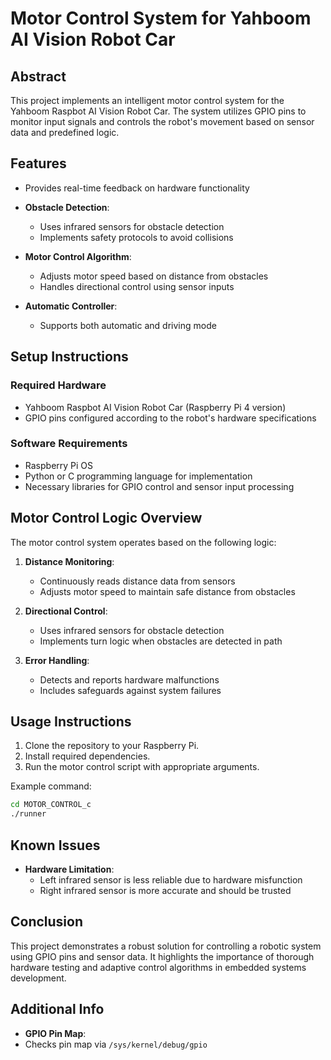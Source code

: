 # Motor Control System for Yahboom AI Vision Robot Car

## Abstract
This project implements an intelligent motor control system for the 
Yahboom Raspbot AI Vision Robot Car. The system utilizes GPIO pins to 
monitor input signals and controls the robot's movement based on sensor 
data and predefined logic.

## Features
  - Provides real-time feedback on hardware functionality

- **Obstacle Detection**:
  - Uses infrared sensors for obstacle detection
  - Implements safety protocols to avoid collisions

- **Motor Control Algorithm**:
  - Adjusts motor speed based on distance from obstacles
  - Handles directional control using sensor inputs

- **Automatic Controller**:
  - Supports both automatic and driving mode

## Setup Instructions
### Required Hardware
- Yahboom Raspbot AI Vision Robot Car (Raspberry Pi 4 version)
- GPIO pins configured according to the robot's hardware specifications

### Software Requirements
- Raspberry Pi OS
- Python or C programming language for implementation
- Necessary libraries for GPIO control and sensor input processing

## Motor Control Logic Overview
The motor control system operates based on the following logic:
1. **Distance Monitoring**: 
   - Continuously reads distance data from sensors
   - Adjusts motor speed to maintain safe distance from obstacles

2. **Directional Control**:
   - Uses infrared sensors for obstacle detection
   - Implements turn logic when obstacles are detected in path

3. **Error Handling**:
   - Detects and reports hardware malfunctions
   - Includes safeguards against system failures

## Usage Instructions
1. Clone the repository to your Raspberry Pi.
2. Install required dependencies.
3. Run the motor control script with appropriate arguments.

Example command:
```bash
cd MOTOR_CONTROL_c
./runner
```

## Known Issues
- **Hardware Limitation**: 
  - Left infrared sensor is less reliable due to hardware misfunction
  - Right infrared sensor is more accurate and should be trusted

## Conclusion
This project demonstrates a robust solution for controlling a robotic 
system using GPIO pins and sensor data. It highlights the importance of 
thorough hardware testing and adaptive control algorithms in embedded 
systems development.

## Additional Info
  - **GPIO Pin Map**: 
  - Checks pin map via `/sys/kernel/debug/gpio`


